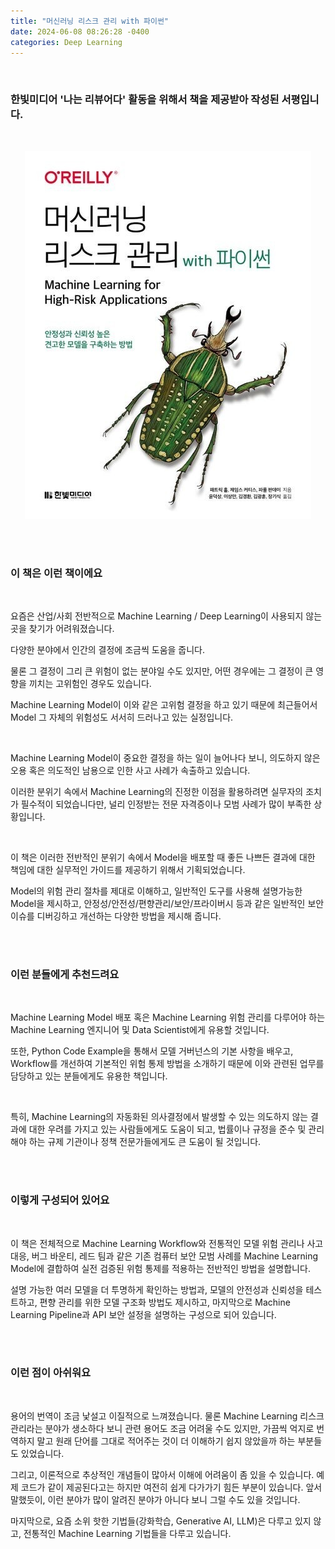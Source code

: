 ```yaml
---
title: "머신러닝 리스크 관리 with 파이썬"
date: 2024-06-08 08:26:28 -0400
categories: Deep Learning
---
```


<br>

### 한빛미디어 '나는 리뷰어다' 활동을 위해서 책을 제공받아 작성된 서평입니다.

<br>

<p align="center">
  <img src="/assets/Book_Review_Assets/Machine_Learning_for_High_Risk_Applications.jpg">
</p>

<br>
<br>

### 이 책은 이런 책이에요

<br>

요즘은 산업/사회 전반적으로 Machine Learning / Deep Learning이 사용되지 않는 곳을 찾기가 어려워졌습니다.

다양한 분야에서 인간의 결정에 조금씩 도움을 줍니다. 

물론 그 결정이 그리 큰 위험이 없는 분야일 수도 있지만, 어떤 경우에는 그 결정이 큰 영향을 끼치는 고위험인 경우도 있습니다.

Machine Learning Model이 이와 같은 고위험 결정을 하고 있기 때문에 최근들어서 Model 그 자체의 위험성도 서서히 드러나고 있는 실정입니다.

<br>

Machine Learning Model이 중요한 결정을 하는 일이 늘어나다 보니, 의도하지 않은 오용 혹은 의도적인 남용으로 인한 사고 사례가 속출하고 있습니다.

이러한 분위기 속에서 Machine Learning의 진정한 이점을 활용하려면 실무자의 조치가 필수적이 되었습니다만, 널리 인정받는 전문 자격증이나 모범 사례가 많이 부족한 상황입니다.

<br>

이 책은 이러한 전반적인 분위기 속에서 Model을 배포할 때 좋든 나쁘든 결과에 대한 책임에 대한 실무적인 가이드를 제공하기 위해서 기획되었습니다.

Model의 위험 관리 절차를 제대로 이해하고, 일반적인 도구를 사용해 설명가능한 Model을 제시하고, 안정성/안전성/편향관리/보안/프라이버시 등과 같은 일반적인 보안 이슈를 디버깅하고 개선하는 다양한 방법을 제시해 줍니다.

<br>
<br>

### 이런 분들에게 추천드려요

<br>

Machine Learning Model 배포 혹은 Machine Learning 위험 관리를 다루어야 하는 Machine Learning 엔지니어 및 Data Scientist에게 유용할 것입니다.

또한, Python Code Example을 통해서 모델 거버넌스의 기본 사항을 배우고, Workflow를 개선하여 기본적인 위험 통제 방법을 소개하기 때문에 이와 관련된 업무를 담당하고 있는 분들에게도 유용한 책입니다.

<br>

특히, Machine Learning의 자동화된 의사결정에서 발생할 수 있는  의도하지 않는 결과에 대한 우려를 가지고 있는 사람들에게도 도움이 되고, 법률이나 규정을 준수 및 관리해야 하는 규제 기관이나 정책 전문가들에게도 큰 도움이 될 것입니다.

<br>
<br>

### 이렇게 구성되어 있어요

<br>

이 책은 전체적으로  Machine Learning Workflow와 전통적인 모델 위험 관리나 사고 대응, 버그 바운티, 레드 팀과 같은 기존 컴퓨터 보안 모범 사례를 Machine Learning Model에 결합하여 실전 검증된 위험 통제를 적용하는 전반적인 방법을 설명합니다.

설명 가능한 여러 모델을 더 투명하게 확인하는 방법과, 모델의 안전성과 신뢰성을 테스트하고, 편향 관리를 위한 모델 구조화 방법도 제시하고, 마지막으로 Machine Learning Pipeline과 API 보안 설정을 설명하는 구성으로 되어 있습니다.

<br>
<br>

### 이런 점이 아쉬워요

<br>

용어의 번역이 조금 낯설고 이질적으로 느껴졌습니다. 물론 Machine Learning 리스크 관리라는 분야가 생소하다 보니 관련 용어도 조금 어려울 수도 있지만, 가끔씩 억지로 번역하지 말고 원래 단어를 그대로 적어주는 것이 더 이해하기 쉽지 않았을까 하는 부분들도 
있었습니다.

그리고, 이론적으로 추상적인 개념들이 많아서 이해에 어려움이 좀 있을 수 있습니다. 예제 코드가 같이 제공된다고는 하지만 여전히 쉽게 다가가기 힘든 부분이 있습니다. 앞서 말했듯이, 이런 분야가 많이 알려진 분야가 아니다 보니 그럴 수도 있을 것입니다.

마지막으로, 요즘 소위 핫한 기법들(강화학습, Generative AI, LLM)은  다루고 있지 않고, 전통적인 Machine Learning 기법들을 다루고 있습니다.

<br>
<br>
